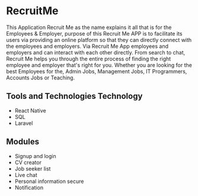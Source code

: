 # RecruitMe 

This Application Recruit Me as the name explains it all that is for the Employees & Employer, purpose of this Recruit Me APP is to facilitate its users via providing an online platform so that they can directly connect with the employees and employers.
Via Recruit Me App employees and employers and can interact with each other directly. From search to chat, Recruit Me helps you through the entire process of finding the right employee and employer that's right for you. Whether you are looking for the best Employees for the, Admin Jobs, Management Jobs, IT Programmers, Accounts Jobs or Teaching.

## Tools and Technologies Technology

- React Native
- SQL
- Laravel
   
## Modules

- Signup and login
- CV creator
- Job seeker list
- Live chat
- Personal information secure
- Notification
